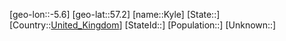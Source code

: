 ﻿---
location: [57.2,-5.6]
type: City
tags:
- geo/City


SpocWebEntityId: 31721
isDeleted: false
confidential: public

---
[geo-lon::-5.6]
[geo-lat::57.2]
[name::Kyle]
[State::]
[Country::[United_Kingdom](geo/Continent/Europe/United_Kingdom.md)]
[StateId::]
[Population::]
[Unknown::]


